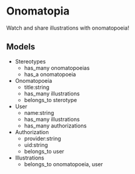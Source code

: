# Onomatopia

Watch and share illustrations with onomatopoeia!

## Models

* Stereotypes
    * has_many onomatopoeias
    * has_a onomatopoeia
* Onomatopoeia
    * title:string
    * has_many illustrations
    * belongs_to sterotype
* User
    * name:string
    * has_many illustrations
    * has_many authorizations
* Authorization
    * provider:string
    * uid:string
    * belongs_to user
* Illustrations
    * belongs_to onomatopoeia, user
